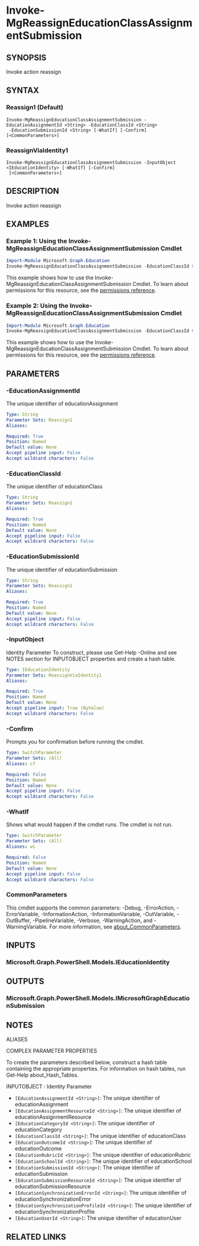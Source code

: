 ﻿---
external help file: Microsoft.Graph.Education-help.xml
Module Name: Microsoft.Graph.Education
online version: https://docs.microsoft.com/en-us/powershell/module/microsoft.graph.education/invoke-mgreassigneducationclassassignmentsubmission
schema: 2.0.0
---

# Invoke-MgReassignEducationClassAssignmentSubmission

## SYNOPSIS
Invoke action reassign

## SYNTAX

### Reassign1 (Default)
```
Invoke-MgReassignEducationClassAssignmentSubmission -EducationAssignmentId <String> -EducationClassId <String>
 -EducationSubmissionId <String> [-WhatIf] [-Confirm] [<CommonParameters>]
```

### ReassignViaIdentity1
```
Invoke-MgReassignEducationClassAssignmentSubmission -InputObject <IEducationIdentity> [-WhatIf] [-Confirm]
 [<CommonParameters>]
```

## DESCRIPTION
Invoke action reassign

## EXAMPLES

### Example 1: Using the Invoke-MgReassignEducationClassAssignmentSubmission Cmdlet
```powershell
Import-Module Microsoft.Graph.Education
Invoke-MgReassignEducationClassAssignmentSubmission -EducationClassId $educationClassId -EducationAssignmentId $educationAssignmentId -EducationSubmissionId $educationSubmissionId
```

This example shows how to use the Invoke-MgReassignEducationClassAssignmentSubmission Cmdlet.
To learn about permissions for this resource, see the [permissions reference](/graph/permissions-reference).

### Example 2: Using the Invoke-MgReassignEducationClassAssignmentSubmission Cmdlet
```powershell
Import-Module Microsoft.Graph.Education
Invoke-MgReassignEducationClassAssignmentSubmission -EducationClassId $educationClassId -EducationAssignmentId $educationAssignmentId -EducationSubmissionId $educationSubmissionId
```

This example shows how to use the Invoke-MgReassignEducationClassAssignmentSubmission Cmdlet.
To learn about permissions for this resource, see the [permissions reference](/graph/permissions-reference).

## PARAMETERS

### -EducationAssignmentId
The unique identifier of educationAssignment

```yaml
Type: String
Parameter Sets: Reassign1
Aliases:

Required: True
Position: Named
Default value: None
Accept pipeline input: False
Accept wildcard characters: False
```

### -EducationClassId
The unique identifier of educationClass

```yaml
Type: String
Parameter Sets: Reassign1
Aliases:

Required: True
Position: Named
Default value: None
Accept pipeline input: False
Accept wildcard characters: False
```

### -EducationSubmissionId
The unique identifier of educationSubmission

```yaml
Type: String
Parameter Sets: Reassign1
Aliases:

Required: True
Position: Named
Default value: None
Accept pipeline input: False
Accept wildcard characters: False
```

### -InputObject
Identity Parameter
To construct, please use Get-Help -Online and see NOTES section for INPUTOBJECT properties and create a hash table.

```yaml
Type: IEducationIdentity
Parameter Sets: ReassignViaIdentity1
Aliases:

Required: True
Position: Named
Default value: None
Accept pipeline input: True (ByValue)
Accept wildcard characters: False
```

### -Confirm
Prompts you for confirmation before running the cmdlet.

```yaml
Type: SwitchParameter
Parameter Sets: (All)
Aliases: cf

Required: False
Position: Named
Default value: None
Accept pipeline input: False
Accept wildcard characters: False
```

### -WhatIf
Shows what would happen if the cmdlet runs.
The cmdlet is not run.

```yaml
Type: SwitchParameter
Parameter Sets: (All)
Aliases: wi

Required: False
Position: Named
Default value: None
Accept pipeline input: False
Accept wildcard characters: False
```

### CommonParameters
This cmdlet supports the common parameters: -Debug, -ErrorAction, -ErrorVariable, -InformationAction, -InformationVariable, -OutVariable, -OutBuffer, -PipelineVariable, -Verbose, -WarningAction, and -WarningVariable. For more information, see [about_CommonParameters](http://go.microsoft.com/fwlink/?LinkID=113216).

## INPUTS

### Microsoft.Graph.PowerShell.Models.IEducationIdentity
## OUTPUTS

### Microsoft.Graph.PowerShell.Models.IMicrosoftGraphEducationSubmission
## NOTES

ALIASES

COMPLEX PARAMETER PROPERTIES

To create the parameters described below, construct a hash table containing the appropriate properties. For information on hash tables, run Get-Help about_Hash_Tables.


INPUTOBJECT <IEducationIdentity>: Identity Parameter
  - `[EducationAssignmentId <String>]`: The unique identifier of educationAssignment
  - `[EducationAssignmentResourceId <String>]`: The unique identifier of educationAssignmentResource
  - `[EducationCategoryId <String>]`: The unique identifier of educationCategory
  - `[EducationClassId <String>]`: The unique identifier of educationClass
  - `[EducationOutcomeId <String>]`: The unique identifier of educationOutcome
  - `[EducationRubricId <String>]`: The unique identifier of educationRubric
  - `[EducationSchoolId <String>]`: The unique identifier of educationSchool
  - `[EducationSubmissionId <String>]`: The unique identifier of educationSubmission
  - `[EducationSubmissionResourceId <String>]`: The unique identifier of educationSubmissionResource
  - `[EducationSynchronizationErrorId <String>]`: The unique identifier of educationSynchronizationError
  - `[EducationSynchronizationProfileId <String>]`: The unique identifier of educationSynchronizationProfile
  - `[EducationUserId <String>]`: The unique identifier of educationUser

## RELATED LINKS
